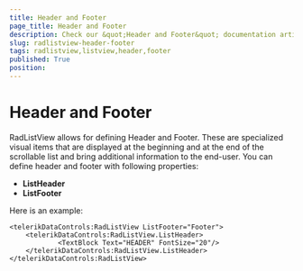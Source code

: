 ```yaml
---
title: Header and Footer
page_title: Header and Footer
description: Check our &quot;Header and Footer&quot; documentation article for RadListView for UWP control.
slug: radlistview-header-footer
tags: radlistview,listview,header,footer
published: True
position: 
---
```


# Header and Footer

RadListView allows for defining Header and Footer. These are specialized visual items that are displayed at the beginning and at the end of the scrollable list and bring additional information to the end-user. You can define header and footer with following properties:

- **ListHeader**
- **ListFooter**

Here is an example:

	<telerikDataControls:RadListView ListFooter="Footer">
	    <telerikDataControls:RadListView.ListHeader>
	            <TextBlock Text="HEADER" FontSize="20"/>
	    </telerikDataControls:RadListView.ListHeader>
	</telerikDataControls:RadListView>

